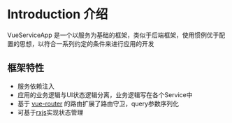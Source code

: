 # Introduction 介绍

VueServiceApp 是一个以服务为基础的框架，类似于后端框架，使用惯例优于配置的思想，以符合一系列约定的条件来进行应用的开发


## 框架特性
* 服务依赖注入
* 应用的业务逻辑与UI状态逻辑分离，业务逻辑写在各个Service中
* 基于 [vue-router](https://router.vuejs.org/zh/) 的路由扩展了路由守卫，query参数序列化
* 可基于[rxjs](https://rxjs-dev.firebaseapp.com/guide/overview)实现状态管理
